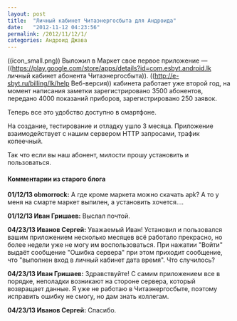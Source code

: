 ```yaml
---
layout: post
title:  "Личный кабинет Читаэнергосбыта для Андроида"
date:   "2012-11-12 04:23:56"
permalink: /2012/11/12/1/
categories: Андроид Джава
---
```

((icon_small.png))
Выложил в Маркет свое первое приложение — ((https://play.google.com/store/apps/details?id=com.esbyt.android.lk личный кабинет абонента Читаэнергосбыта)).
((http://e-sbyt.ru/billing/lk/help Веб-версия)) кабинета работает уже второй год, на момент написания заметки зарегистрировано 3500 абонентов, передано 4000 показаний приборов, зарегистрировано 250 заявок.

Теперь все это удобство доступно в смартфоне.

На создание, тестирование и отладку ушло 3 месяца. Приложение взаимодействует с нашим сервером HTTP запросами, трафик копеечный.

Так что если вы наш абонент, милости прошу установить и пользоваться.



#### Комментарии из старого блога


**01/12/13 obmorrock:** А где кроме маркета можно скачать apk? А то у меня на смарте маркет выпилен, а установить хочется....


**01/12/13 Иван Гришаев:** Выслал почтой.




**04/23/13 Иванов Сергей:** Уважаемый Иван! Установил и пользовался вашим приложением несколько месяцев всё работало прекрасно, но более недели уже не могу им воспользоваться. При нажатии "Войти" выдаёт сообщение "Ошибка сервера" при этом приходит сообщение, что "выполнен вход в личный кабинет  дата время". Что случилось?


**04/23/13 Иван Гришаев:** Здравствуйте! С самим приложением все в порядке, неполадки возникают на стороне сервера, который возвращает данные. Я уже не работаю в Читаэнергосбыте, поэтому исправить ошибку не смогу, но дам знать коллегам.




**04/23/13 Иванов Сергей:** Спасибо.




